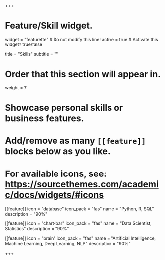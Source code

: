 +++
# Feature/Skill widget.
widget = "featurette"  # Do not modify this line!
active = true  # Activate this widget? true/false

title = "Skills"
subtitle = ""

# Order that this section will appear in.
weight = 7

# Showcase personal skills or business features.
# 
# Add/remove as many `[[feature]]` blocks below as you like.
# 
# For available icons, see: https://sourcethemes.com/academic/docs/widgets/#icons

[[feature]]
  icon = "database"
  icon_pack = "fas"
  name = "Python, R, SQL"
  description = "90%"
  
[[feature]]
  icon = "chart-bar"
  icon_pack = "fas"
  name = "Data Scientist, Statistics"
  description = "90%"  
  
[[feature]]
  icon = "brain"
  icon_pack = "fas"
  name = "Artificial Intelligence, Machine Learning, Deep Learning, NLP"
  description = "90%"

+++
